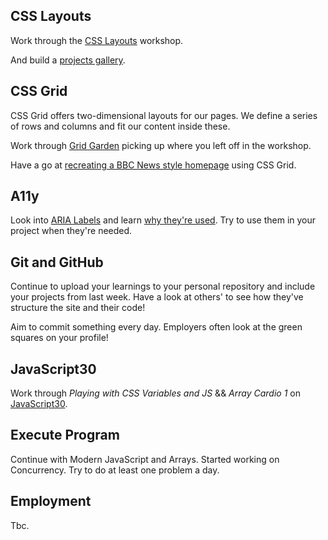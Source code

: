 ## CSS Layouts

Work through the [CSS Layouts](https://learn.foundersandcoders.com/workshops/css-layout/) workshop.

And build a [projects gallery](../project).

## CSS Grid

CSS Grid offers two-dimensional layouts for our pages. We define a series of rows and columns and fit our content inside these.

Work through [Grid Garden](https://cssgridgarden.com/) picking up where you left off in the workshop.

Have a go at [recreating a BBC News style homepage](https://github.com/bobbysebolao/learn-css-grid) using CSS Grid.

## A11y

Look into [ARIA Labels](https://css-tricks.com/why-how-and-when-to-use-semantic-html-and-aria/) and learn [why they're used](https://www.24a11y.com/2019/what-a-year-of-learning-and-teaching-accessibility-taught-me/). Try to use them in your project when they're needed.

## Git and GitHub

Continue to upload your learnings to your personal repository and include your projects from last week. Have a look at others' to see how they've structure the site and their code!

Aim to commit something every day. Employers often look at the green squares on your profile!

## JavaScript30

Work through _Playing with CSS Variables and JS_ && _Array Cardio 1_ on [JavaScript30](https://javascript30.com/).

## Execute Program

Continue with Modern JavaScript and Arrays. Started working on Concurrency. Try to do at least one problem a day.

## Employment

Tbc.
